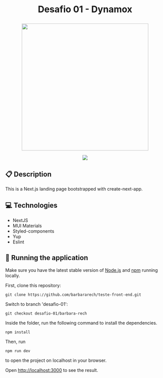 # <p align = "center"> Desafio 01 - Dynamox </p>

<p align="center">
   <img src="https://theme.zdassets.com/theme_assets/9620204/0651d93480a183f0842b7ad8c033ff863880de83.png"  width="400"/>
</p>

<p align = "center">
   <img src="https://img.shields.io/badge/author-Bárbara_Rech-45132d?style=flat-square" />
</p>


##  :clipboard: Description

This is a Next.js landing page bootstrapped with create-next-app.

## :computer: Technologies
  - NextJS
  - MUI Materials
  - Styled-components
  - Yup
  - Eslint

## 🏁 Running the application

Make sure you have the latest stable version of [Node.js](https://nodejs.org/en/download/) and [npm](https://www.npmjs.com/) running locally.

First, clone this repository:

```
git clone https://github.com/barbararech/teste-front-end.git
```
Switch to branch 'desafio-01':

```
git checkout desafio-01/barbara-rech
```

Inside the folder, run the following command to install the dependencies.

```
npm install
```

Then, run

```
npm run dev
```
to open the project on localhost in your browser.

Open [http://localhost:3000](http://localhost:3000) to see the result.

